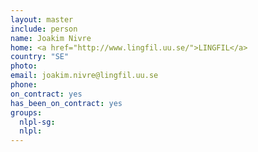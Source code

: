 ```yaml
---
layout: master
include: person
name: Joakim Nivre
home: <a href="http://www.lingfil.uu.se/">LINGFIL</a>
country: "SE"
photo:
email: joakim.nivre@lingfil.uu.se
phone:
on_contract: yes
has_been_on_contract: yes
groups:
  nlpl-sg:
  nlpl:
---
```

